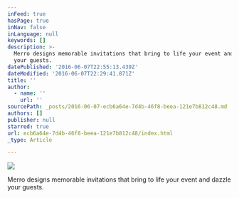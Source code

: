 ```yaml
---
inFeed: true
hasPage: true
inNav: false
inLanguage: null
keywords: []
description: >-
  Merro designs memorable invitations that bring to life your event and dazzle
  your guests.
datePublished: '2016-06-07T22:55:13.439Z'
dateModified: '2016-06-07T22:29:41.871Z'
title: ''
author:
  - name: ''
    url: ''
sourcePath: _posts/2016-06-07-ecb6a64e-7d4b-46f8-beea-121e7b812c48.md
authors: []
publisher: null
starred: true
url: ecb6a64e-7d4b-46f8-beea-121e7b812c48/index.html
_type: Article

---
```

![](https://s3-us-west-2.amazonaws.com/the-grid-img/p/63dae0a7f7b32fe51cdfe59ec1dbfe33f40158bf.jpg)

Merro designs memorable invitations that bring to life your event and dazzle your guests.